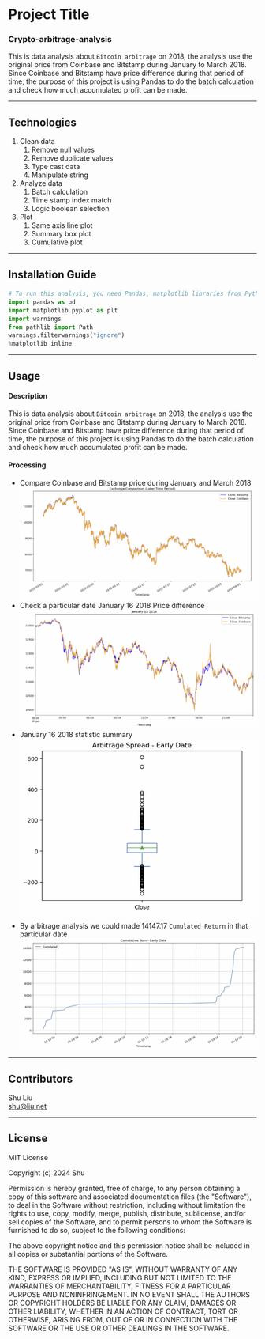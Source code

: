 # Project Title
### Crypto-arbitrage-analysis
This is data analysis about `Bitcoin arbitrage` on 2018, the analysis use the original price from Coinbase and Bitstamp during January to March 2018. Since Coinbase and Bitstamp have price difference during that period of time, the purpose of this project is using Pandas to do the batch calculation and check how much accumulated profit can be made.

---

## Technologies

1. Clean data
   1. Remove null values
   2. Remove duplicate values
   3. Type cast data
   4. Manipulate string
2. Analyze data
   1. Batch calculation
   2. Time stamp index match
   3. Logic boolean selection
3. Plot
   1. Same axis line plot
   2. Summary box plot
   3. Cumulative plot
---

## Installation Guide

```python
# To run this analysis, you need Pandas, matplotlib libraries from Python
import pandas as pd
import matplotlib.pyplot as plt
import warnings
from pathlib import Path
warnings.filterwarnings("ignore")
%matplotlib inline
```

---

## Usage
#### Description
This is data analysis about `Bitcoin arbitrage` on 2018, the analysis use the original price from Coinbase and Bitstamp during January to March 2018. Since Coinbase and Bitstamp have price difference during that period of time, the purpose of this project is using Pandas to do the batch calculation and check how much accumulated profit can be made.   
#### Processing
* Compare Coinbase and Bitstamp price during January and March 2018   
![Plot for month](./Plot/Price.png)   
* Check a particular date January 16 2018 Price difference   
![Plot for Jan 16](./Plot/Jan16.png)   
* January 16 2018 statistic summary   
![Plot for summary](./Plot/Box.png)   
* By arbitrage analysis we could made 14147.17 `Cumulated Return` in that particular date   
![Plot for return](./Plot/Return.png)
---

## Contributors

Shu Liu   
shu@liu.net

---

## License

MIT License

Copyright (c) 2024 Shu

Permission is hereby granted, free of charge, to any person obtaining a copy
of this software and associated documentation files (the "Software"), to deal
in the Software without restriction, including without limitation the rights
to use, copy, modify, merge, publish, distribute, sublicense, and/or sell
copies of the Software, and to permit persons to whom the Software is
furnished to do so, subject to the following conditions:

The above copyright notice and this permission notice shall be included in all
copies or substantial portions of the Software.

THE SOFTWARE IS PROVIDED "AS IS", WITHOUT WARRANTY OF ANY KIND, EXPRESS OR
IMPLIED, INCLUDING BUT NOT LIMITED TO THE WARRANTIES OF MERCHANTABILITY,
FITNESS FOR A PARTICULAR PURPOSE AND NONINFRINGEMENT. IN NO EVENT SHALL THE
AUTHORS OR COPYRIGHT HOLDERS BE LIABLE FOR ANY CLAIM, DAMAGES OR OTHER
LIABILITY, WHETHER IN AN ACTION OF CONTRACT, TORT OR OTHERWISE, ARISING FROM,
OUT OF OR IN CONNECTION WITH THE SOFTWARE OR THE USE OR OTHER DEALINGS IN THE
SOFTWARE.
